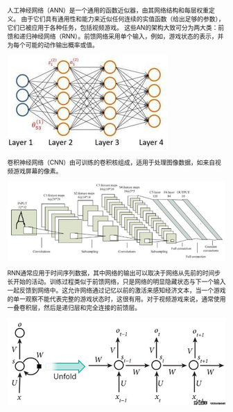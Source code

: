 人工神经网络（ANN）是一个通用的函数近似器，由其网络结构和每层权重定义。 由于它们具有通用性和能力来近似任何连续的实值函数（给出足够的参数），它们已被应用于各种任务，包括视频游戏。 这些AN的架构大致可分为两大类：前馈和递归神经网络（RNN）。前馈网络采用单个输入，例如，游戏状态的表示，并为每个可能的动作输出概率或值。

![](/assets/ann.png)

卷积神经网络（CNN）由可训练的卷积核组成，适用于处理图像数据，如来自视频游戏屏幕的像素。

![](/assets/cnn.png)

RNN通常应用于时间序列数据，其中网络的输出可以取决于网络从先前的时间步长开始的活动。训练过程类似于前馈网络，只是网络的明显隐藏状态与下一个输入一起反馈到网络中。这允许网络通过记忆以前的激活来感知经济文本，当一个游戏的单一观察不能代表完整的游戏状态时，这很有用。对于视频游戏来说，通常使用一叠卷积层，然后是递归层和完全连接的前馈层。

![](/assets/rnn.png)

